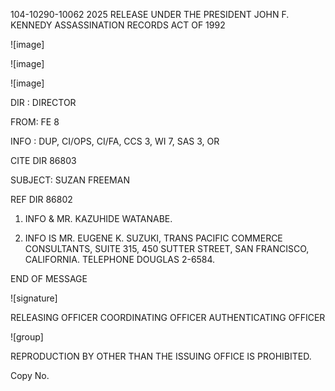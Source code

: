 104-10290-10062 2025 RELEASE UNDER THE PRESIDENT JOHN F. KENNEDY ASSASSINATION RECORDS ACT OF 1992

![image]

![image]

![image]

DIR : DIRECTOR

FROM: FE 8

INFO : DUP, CI/OPS, CI/FA, CCS 3, WI 7, SAS 3, OR

CITE DIR 86803

SUBJECT: SUZAN FREEMAN

REF DIR 86802

1. INFO & MR. KAZUHIDE WATANABE.

2. INFO IS MR. EUGENE K. SUZUKI, TRANS PACIFIC COMMERCE CONSULTANTS, SUITE 315, 450 SUTTER STREET, SAN FRANCISCO, CALIFORNIA. TELEPHONE DOUGLAS 2-6584.

END OF MESSAGE

![signature]

RELEASING OFFICER COORDINATING OFFICER AUTHENTICATING OFFICER

![group]

REPRODUCTION BY OTHER THAN THE ISSUING OFFICE IS PROHIBITED.

Copy No.
